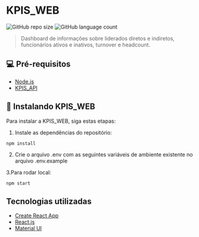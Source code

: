 # KPIS_WEB

![GitHub repo size](https://img.shields.io/github/repo-size/iuricode/README-template?style=for-the-badge)
![GitHub language count](https://img.shields.io/github/languages/count/iuricode/README-template?style=for-the-badge)

> Dashboard de informações sobre liderados diretos e indiretos, funcionários ativos e inativos, turnover e headcount.

## 💻 Pré-requisitos

- [Node.js](https://nodejs.org/en/)
- [KPIS_API](https://github.com/paclaraujo/kpis_api)

## 🚀 Instalando KPIS_WEB

Para instalar a KPIS_WEB, siga estas etapas:

1. Instale as dependências do repositório:

```
npm install
```

2. Crie o arquivo .env com as seguintes variáveis de ambiente existente no arquivo .env.example

3.Para rodar local:

```
npm start
```

## Tecnologias utilizadas

- [Create React App](https://github.com/facebook/create-react-app)
- [React.js](https://pt-br.reactjs.org/)
- [Material UI](https://mui.com/)
